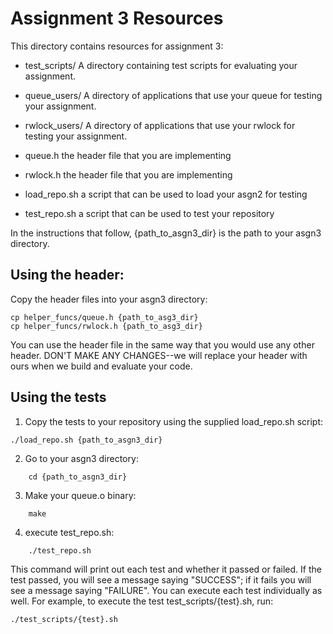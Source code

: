 # Assignment 3 Resources

This directory contains resources for assignment 3:

* test_scripts/ A directory containing test scripts for evaluating your
  assignment.

* queue_users/ A directory of applications that use your queue for
  testing your assignment.

* rwlock_users/ A directory of applications that use your rwlock for
  testing your assignment.

* queue.h the header file that you are implementing

* rwlock.h the header file that you are implementing

* load_repo.sh a script that can be used to load your asgn2 for testing

* test_repo.sh a script that can be used to test your repository

In the instructions that follow, {path_to_asgn3_dir} is the path to
your asgn3 directory.

## Using the header:

Copy the header files into your asgn3 directory:

```
cp helper_funcs/queue.h {path_to_asg3_dir}
cp helper_funcs/rwlock.h {path_to_asg3_dir}

```

You can use the header file in the same way that you would use any
other header.  DON'T MAKE ANY CHANGES--we will replace your header
with ours when we build and evaluate your code.


## Using the tests

1. Copy the tests to your repository using the supplied load_repo.sh
   script:

```
./load_repo.sh {path_to_asgn3_dir}
```


2. Go to your asgn3 directory:

```
    cd {path_to_asgn3_dir}
```

3. Make your queue.o binary:

```
    make
````

4. execute test_repo.sh:

```
    ./test_repo.sh
```

This command will print out each test and whether it passed or failed.
If the test passed, you will see a message saying "SUCCESS"; if it
fails you will see a message saying "FAILURE".  You can execute each
test individually as well.  For example, to execute the test
test_scripts/{test}.sh, run:

```
./test_scripts/{test}.sh
```

